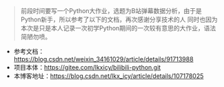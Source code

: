 >前段时间要写一个Python大作业，选题为B站弹幕数据分析，由于是Python新手，所以参考了以下的文档，再次感谢分享技术的人
>同时也因为本次是只是本人记录一次初学Python期间的一次较有意思的大作业，语法简陋勿喷。


- 参考文档：https://blog.csdn.net/weixin_34161029/article/details/91713988
- 项目本体：https://gitee.com/lkxicy/bilibili-python.git
- 本博客地址：https://blog.csdn.net/lkx_icy/article/details/107178025
